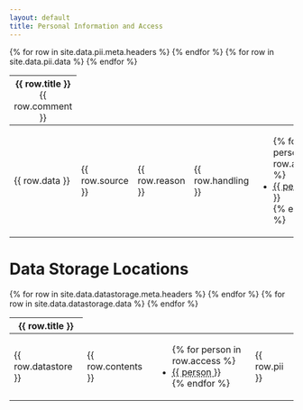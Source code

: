 ```yaml
---
layout: default
title: Personal Information and Access
---
```


<table class="table table-striped table-responsive">
	<thead>
		<tr>
			{% for row in site.data.pii.meta.headers %}
			<th>
				{{ row.title }}
				<div style='font-weight: normal'>
					{{ row.comment }}
				</div>
			</th>
			{% endfor %}
		</tr>
		<tr>
		</tr>
	</thead>
	<tbody>
		{% for row in site.data.pii.data %}
		<tr>
			<td>{{ row.data }}</td>
			<td>{{ row.source }}</td>
			<td>{{ row.reason }}</td>
			<td>{{ row.handling }}</td>
			<td>
				<ul>
					{% for person in row.access %}
					<li>
						<abbr title="{{ site.data.people[person].name }} ({{ site.data.people[person].affil }})">{{ person }}</abbr>
					</li>
					{% endfor %}
				</ul>
			</td>
			<td>{{ row.disposal }}</td>
			<td>{{ row.consent }}</td>
			<td>{{ row.over_13 }}</td>
			<td>{{ row.mission_crit }}</td>
			<td>{{ row.pd }}</td>
			<td>{{ row.spd }}</td>
		</tr>
		{% endfor %}
	</tbody>
</table>

# Data Storage Locations

<table class="table table-striped table-responsive">
	<thead>
		<tr>
			{% for row in site.data.datastorage.meta.headers %}
			<th>{{ row.title }}</th>
			{% endfor %}
		</tr>
		<tr>
		</tr>
	</thead>
	<tbody>
		{% for row in site.data.datastorage.data %}
		<tr>
			<td>{{ row.datastore }}</td>
			<td>{{ row.contents }}</td>
			<td>
				<ul>
					{% for person in row.access %}
					<li>
						<abbr title="{{ site.data.people[person].name }} ({{ site.data.people[person].affil }})">{{ person }}</abbr>
					</li>
					{% endfor %}
				</ul>
			</td>
			<td>{{ row.pii }}</td>
		</tr>
		{% endfor %}
	</tbody>
</table>
